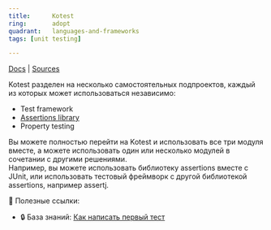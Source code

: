 ```yaml
---
title:      Kotest
ring:       adopt
quadrant:   languages-and-frameworks
tags: [unit testing]

---
```


[Docs](https://kotest.io/) | [Sources](https://github.com/kotest/kotest/tree/master)

Kotest разделен на несколько самостоятельных подпроектов, каждый из которых может использоваться независимо:

- Test framework
- [Assertions library](/libraries/kotest-assertion/)
- Property testing

Вы можете полностью перейти на Kotest и использовать все три модуля вместе, а можете использовать один или несколько модулей в сочетании с другими решениями.  
Например, вы можете использовать библиотеку assertions вместе с JUnit, или использовать тестовый фреймворк с другой библиотекой assertions, например assertj.

📝 Полезные ссылки:

- 🔒 База знаний: [Как написать первый тест](https://android.pages.redmadrobot.dev/knowledge/guide/testing/quickstart.html)

